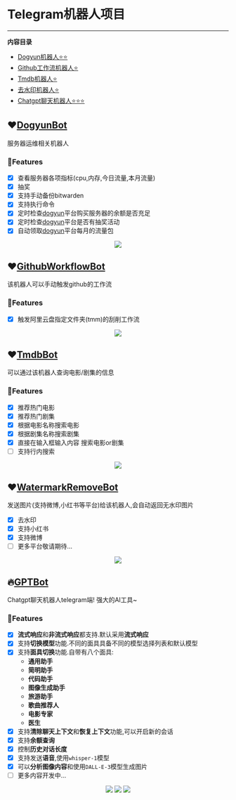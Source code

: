 # Telegram机器人项目

---
**内容目录**

- [Dogyun机器人⭐⭐](https://github.com/nichuanfang/telegram-bot?tab=readme-ov-file#%EF%B8%8Fdogyunbot)
- [Github工作流机器人⭐](https://github.com/nichuanfang/telegram-bot?tab=readme-ov-file#%EF%B8%8Fgithubworkflowbot)
- [Tmdb机器人⭐](https://github.com/nichuanfang/telegram-bot?tab=readme-ov-file#%EF%B8%8Ftmdbbot)
- [去水印机器人⭐](https://github.com/nichuanfang/telegram-bot?tab=readme-ov-file#%EF%B8%8Fwatermarkremovebot)
- [Chatgpt聊天机器人⭐⭐⭐](https://github.com/nichuanfang/telegram-bot?tab=readme-ov-file#gptbot)

## ❤️[DogyunBot](https://t.me/DogyunBot)

服务器运维相关机器人

### 🌈Features

- [x] 查看服务器各项指标(cpu,内存,今日流量,本月流量)
- [x] 抽奖
- [x] 支持手动备份bitwarden
- [x] 支持执行命令
- [x] 定时检查[dogyun](https://www.dogyun.com/)平台购买服务器的余额是否充足
- [x] 定时检查[dogyun](https://www.dogyun.com/)平台是否有抽奖活动
- [x] 自动领取[dogyun](https://www.dogyun.com/)平台每月的流量包

<p align="center">
  <img src="https://media.giphy.com/media/v1.Y2lkPTc5MGI3NjExZ3Fzb3FpaW16ZzQ4d2RxNXBkcHFvNWRnbjU0cW52Yzc3ZXQ5M2NuOSZlcD12MV9pbnRlcm5hbF9naWZfYnlfaWQmY3Q9Zw/lvnjNhtX2vdDSy3zZm/giphy.gif" />
</p>

## ❤️[GithubWorkflowBot](https://t.me/github_workflow_action_bot)

该机器人可以手动触发github的工作流

### 🌈Features

- [x] 触发阿里云盘指定文件夹(tmm)的刮削工作流

<p align="center">
  <img src="https://media.giphy.com/media/v1.Y2lkPTc5MGI3NjExODh6am04OXVpZnhnYTdtdmsyazhibWgwNm92MmRzNTE1YTUyYmMyYiZlcD12MV9pbnRlcm5hbF9naWZfYnlfaWQmY3Q9Zw/BKgCCwIn0RXYa1ht5G/giphy.gif" />
</p>

## ❤️[TmdbBot](https://t.me/movie_show_tmdb_bot)

可以通过该机器人查询电影/剧集的信息

### 🌈Features

- [x] 推荐热门电影
- [x] 推荐热门剧集
- [x] 根据电影名称搜索电影
- [x] 根据剧集名称搜索剧集
- [x] 直接在输入框输入内容 搜索电影or剧集
- [ ] 支持行内搜索

<p align="center">
  <img src="https://media.giphy.com/media/v1.Y2lkPTc5MGI3NjExazQwYmRmbHR1azlnaXE4bWx5cTU5N252amgyaG5yd3c4b245b2lidCZlcD12MV9pbnRlcm5hbF9naWZfYnlfaWQmY3Q9Zw/wEyNFt55yZex0j1uEs/giphy.gif" />
</p>

## ❤️[WatermarkRemoveBot](https://t.me/ncf_watermark_rm_bot)

发送图片(支持微博,小红书等平台)给该机器人,会自动返回无水印图片

- [x] 去水印
- [x] 支持小红书
- [x] 支持微博
- [ ] 更多平台敬请期待...

<p align="center">
  <img src="https://media.giphy.com/media/v1.Y2lkPTc5MGI3NjExdjl5Y3BvaDJieWV0cHZnY3JsdjV3ejN1a2MxeGtvbHJ6eWRtdzh3byZlcD12MV9pbnRlcm5hbF9naWZfYnlfaWQmY3Q9Zw/dXToQVoruFywwmjCrm/giphy.gif" />
</p>

## 🔥[GPTBot](https://t.me/ncf_chatgpt_bot)

Chatgpt聊天机器人telegram端! 强大的AI工具~

### 🌈Features

- [x] **流式响应**和**非流式响应**都支持.默认采用**流式响应**
- [x] 支持**切换模型**功能.不同的面具具备不同的模型选择列表和默认模型
- [x] 支持**面具切换**功能.自带有八个面具:
    - **通用助手**
    - **简明助手**
    - **代码助手**
    - **图像生成助手**
    - **旅游助手**
    - **歌曲推荐人**
    - **电影专家**
    - **医生**
- [x] 支持**清除聊天上下文**和**恢复上下文**功能,可以开启新的会话
- [x] 支持**余额查询**
- [x] 控制**历史对话长度**
- [x] 支持发送**语音**,使用`whisper-1`模型
- [x] 可以**分析图像内容**和使用`DALL-E-3`模型生成图片
- [ ] 更多内容开发中...

<p align="center">
  <img src="https://media.giphy.com/media/v1.Y2lkPTc5MGI3NjExdDl1NzVrc2p1dzMyN2xsYzZhc251bnNlcmRoNGQ4MHE3NjA4cmkxNCZlcD12MV9pbnRlcm5hbF9naWZfYnlfaWQmY3Q9Zw/dgdzvaPcW0g9GYicen/giphy.gif" />
  <img src="https://media.giphy.com/media/v1.Y2lkPTc5MGI3NjExc3BjcDNxMzRwMWQ1eGk0bHk3bTh0MTU3MHM3cmw5MTllYTg1bjh4OCZlcD12MV9pbnRlcm5hbF9naWZfYnlfaWQmY3Q9Zw/euKdZ5seD4tmDRlG8E/giphy.gif" />
  <img src="https://media.giphy.com/media/v1.Y2lkPTc5MGI3NjExYnZoeXYyZWtrYjJpeGI0azB1d3M2amk3c3AzZnl2MTJqOHM0MDFsayZlcD12MV9pbnRlcm5hbF9naWZfYnlfaWQmY3Q9Zw/17g3e0IUCekPQgGJoj/giphy.gif" />
</p>
